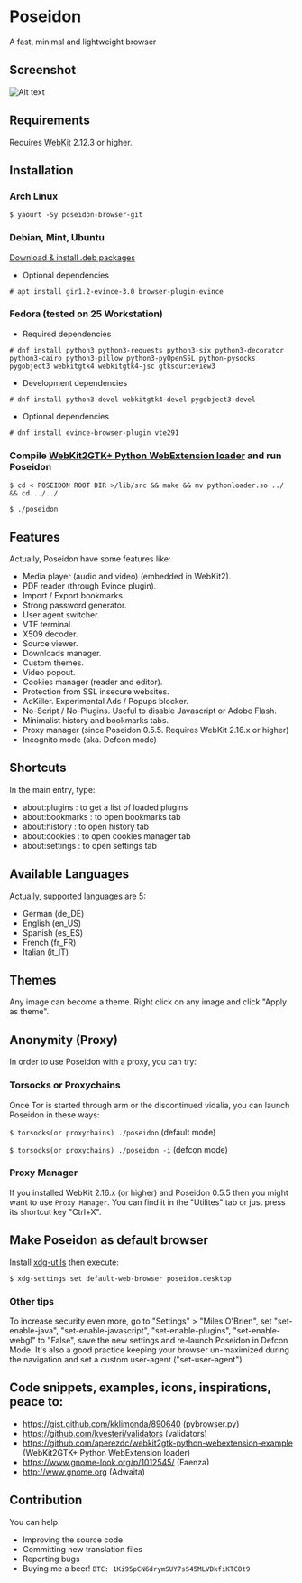 # Poseidon
A fast, minimal and lightweight browser

## Screenshot

![Alt text](https://raw.githubusercontent.com/sidus-dev/screenshots/master/poseidon-0.6.3.png "Poseidon on Arch Linux")

## Requirements

Requires [WebKit](https://webkitgtk.org/) 2.12.3 or higher.

## Installation

### Arch Linux

`$ yaourt -Sy poseidon-browser-git`

### Debian, Mint, Ubuntu

[Download & install .deb packages](https://github.com/sidus-dev/poseidon/releases)

* Optional dependencies

`# apt install gir1.2-evince-3.0 browser-plugin-evince`

### Fedora (tested on 25 Workstation)

* Required dependencies

`# dnf install python3 python3-requests python3-six python3-decorator python3-cairo python3-pillow python3-pyOpenSSL python-pysocks pygobject3 webkitgtk4 webkitgtk4-jsc gtksourceview3`

* Development dependencies

`# dnf install python3-devel webkitgtk4-devel pygobject3-devel`

* Optional dependencies

`# dnf install evince-browser-plugin vte291`

### Compile [WebKit2GTK+ Python WebExtension loader](https://github.com/aperezdc/webkit2gtk-python-webextension-example) and run Poseidon

`$ cd < POSEIDON ROOT DIR >/lib/src && make && mv pythonloader.so ../ && cd ../../`

`$ ./poseidon`

## Features

Actually, Poseidon have some features like:

* Media player (audio and video) (embedded in WebKit2).
* PDF reader (through Evince plugin).
* Import / Export bookmarks.
* Strong password generator.
* User agent switcher.
* VTE terminal.
* X509 decoder.
* Source viewer.
* Downloads manager.
* Custom themes.
* Video popout.
* Cookies manager (reader and editor).
* Protection from SSL insecure websites.
* AdKiller. Experimental Ads / Popups blocker.
* No-Script / No-Plugins. Useful to disable Javascript or Adobe Flash.
* Minimalist history and bookmarks tabs.
* Proxy manager (since Poseidon 0.5.5. Requires WebKit 2.16.x or higher)
* Incognito mode (aka. Defcon mode)

## Shortcuts

In the main entry, type:

* about:plugins : to get a list of loaded plugins
* about:bookmarks : to open bookmarks tab
* about:history : to open history tab
* about:cookies : to open cookies manager tab
* about:settings : to open settings tab

## Available Languages

Actually, supported languages are 5:

* German (de_DE)
* English (en_US)
* Spanish (es_ES)
* French (fr_FR)
* Italian (it_IT)

## Themes

Any image can become a theme. Right click on any image and click "Apply as theme".

## Anonymity (Proxy)

In order to use Poseidon with a proxy, you can try:

### Torsocks or Proxychains

Once Tor is started through arm or the discontinued vidalia, you can launch Poseidon in these ways:

`$ torsocks(or proxychains) ./poseidon` (default mode)

`$ torsocks(or proxychains) ./poseidon -i` (defcon mode)

### Proxy Manager

If you installed WebKit 2.16.x (or higher) and Poseidon 0.5.5 then you might want to use `Proxy Manager`.
You can find it in the "Utilites" tab or just press its shortcut key "Ctrl+X".

## Make Poseidon as default browser

Install [xdg-utils](https://www.freedesktop.org/wiki/Software/xdg-utils/) then execute:

`$ xdg-settings set default-web-browser poseidon.desktop`

### Other tips

To increase security even more, go to "Settings" > "Miles O'Brien", set "set-enable-java", "set-enable-javascript", "set-enable-plugins", "set-enable-webgl" to "False", save the new settings and re-launch Poseidon in Defcon Mode. It's also a good practice keeping your browser un-maximized during the navigation and set a custom user-agent ("set-user-agent").

## Code snippets, examples, icons, inspirations, peace to:

* https://gist.github.com/kklimonda/890640 (pybrowser.py)
* https://github.com/kvesteri/validators (validators)
* https://github.com/aperezdc/webkit2gtk-python-webextension-example (WebKit2GTK+ Python WebExtension loader)
* https://www.gnome-look.org/p/1012545/ (Faenza)
* http://www.gnome.org (Adwaita)

## Contribution

You can help:

* Improving the source code
* Committing new translation files
* Reporting bugs
* Buying me a beer! `BTC: 1Ki95pCN6drymSUY7sS45MLVDkfiKTC8t9`

